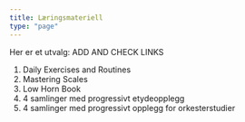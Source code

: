 ```yaml
---
title: Læringsmateriell
type: "page"
---
```


Her er et utvalg: ADD AND CHECK LINKS

1.	Daily Exercises and Routines  
2.	Mastering Scales  
3.	Low Horn Book
4.	4 samlinger med progressivt etydeopplegg
5.	4 samlinger med progressivt opplegg for orkesterstudier

